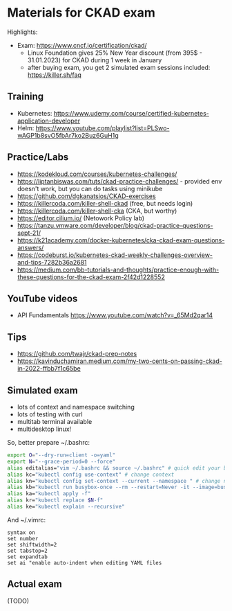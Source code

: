 # Materials for CKAD exam

Highlights:
- Exam: https://www.cncf.io/certification/ckad/  
  - Linux Foundation gives 25% New Year discount (from 395$ - 31.01.2023) for CKAD during 1 week in January
  - after buying exam, you get 2 simulated exam sessions included: https://killer.sh/faq

## Training
- Kubernetes: https://www.udemy.com/course/certified-kubernetes-application-developer
- Helm: https://www.youtube.com/playlist?list=PLSwo-wAGP1b8svO5fbAr7ko2Buz6GuH1g

## Practice/Labs
- https://kodekloud.com/courses/kubernetes-challenges/
- https://liptanbiswas.com/tuts/ckad-practice-challenges/ - provided env doesn't work, but you can do tasks using minikube
- https://github.com/dgkanatsios/CKAD-exercises
- https://killercoda.com/killer-shell-ckad (free, but needs login)
- https://killercoda.com/killer-shell-cka (CKA, but worthy)
- https://editor.cilium.io/ (Netowork Policy lab)
- https://tanzu.vmware.com/developer/blog/ckad-practice-questions-sept-21/
- https://k21academy.com/docker-kubernetes/cka-ckad-exam-questions-answers/
- https://codeburst.io/kubernetes-ckad-weekly-challenges-overview-and-tips-7282b36a2681
- https://medium.com/bb-tutorials-and-thoughts/practice-enough-with-these-questions-for-the-ckad-exam-2f42d1228552

## YouTube videos
- API Fundamentals https://www.youtube.com/watch?v=_65Md2qar14

## Tips
- https://github.com/twajr/ckad-prep-notes
- https://kavinduchamiran.medium.com/my-two-cents-on-passing-ckad-in-2022-ffbb7f1c65be

## Simulated exam
- lots of context and namespace switching
- lots of testing with curl
- multitab terminal available
- multidesktop linux!

So, better prepare ~/.bashrc:
```sh
export O="--dry-run=client -o=yaml"
export N="--grace-period=0 --force"
alias editalias="vim ~/.bashrc && source ~/.bashrc" # quick edit your bash aliases
alias kc="kubectl config use-context" # change context
alias kn="kubectl config set-context --current --namespace " # change namespace
alias kb="kubectl run busybox-once --rm --restart=Never -it --image=busybox --" # run busybox containerr
alias ka="kubectl apply -f"
alias kr="kubectl replace $N-f"
alias ke="kubectl explain --recursive"
```

And ~/.vimrc:
```vim
syntax on
set number
set shiftwidth=2
set tabstop=2
set expandtab
set ai "enable auto-indent when editing YAML files
```

## Actual exam

(TODO)

